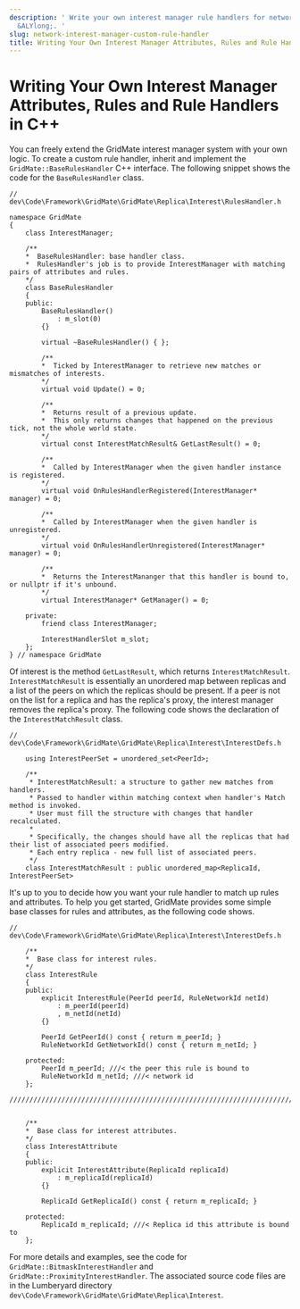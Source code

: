 ```yaml
---
description: ' Write your own interest manager rule handlers for networked games in
  &ALYlong;. '
slug: network-interest-manager-custom-rule-handler
title: Writing Your Own Interest Manager Attributes, Rules and Rule Handlers in C++
---
```

# Writing Your Own Interest Manager Attributes, Rules and Rule Handlers in C\+\+<a name="network-interest-manager-custom-rule-handler"></a>

You can freely extend the GridMate interest manager system with your own logic\. To create a custom rule handler, inherit and implement the `GridMate::BaseRulesHandler` C\+\+ interface\. The following snippet shows the code for the `BaseRulesHandler` class\.

```
// dev\Code\Framework\GridMate\GridMate\Replica\Interest\RulesHandler.h
  
namespace GridMate
{
    class InterestManager;
 
    /**
    *  BaseRulesHandler: base handler class.
    *  RulesHandler's job is to provide InterestManager with matching pairs of attributes and rules.
    */
    class BaseRulesHandler
    {
    public:
        BaseRulesHandler()
            : m_slot(0)
        {}
 
        virtual ~BaseRulesHandler() { };
 
        /**
        *  Ticked by InterestManager to retrieve new matches or mismatches of interests.
        */
        virtual void Update() = 0;
 
        /**
        *  Returns result of a previous update.
        *  This only returns changes that happened on the previous tick, not the whole world state.
        */
        virtual const InterestMatchResult& GetLastResult() = 0;
 
        /**
        *  Called by InterestManager when the given handler instance is registered.
        */
        virtual void OnRulesHandlerRegistered(InterestManager* manager) = 0;
 
        /**
        *  Called by InterestManager when the given handler is unregistered.
        */
        virtual void OnRulesHandlerUnregistered(InterestManager* manager) = 0;
 
        /**
        *  Returns the InterestMananger that this handler is bound to, or nullptr if it's unbound.
        */
        virtual InterestManager* GetManager() = 0;
 
    private:
        friend class InterestManager;
 
        InterestHandlerSlot m_slot;
    };
} // namespace GridMate
```

Of interest is the method `GetLastResult`, which returns `InterestMatchResult`\. `InterestMatchResult` is essentially an unordered map between replicas and a list of the peers on which the replicas should be present\. If a peer is not on the list for a replica and has the replica's proxy, the interest manager removes the replica's proxy\. The following code shows the declaration of the `InterestMatchResult` class\.

```
// dev\Code\Framework\GridMate\GridMate\Replica\Interest\InterestDefs.h
  
    using InterestPeerSet = unordered_set<PeerId>;
 
    /**
     * InterestMatchResult: a structure to gather new matches from handlers.
     * Passed to handler within matching context when handler's Match method is invoked.
     * User must fill the structure with changes that handler recalculated.
     *
     * Specifically, the changes should have all the replicas that had their list of associated peers modified.
     * Each entry replica - new full list of associated peers.
     */
    class InterestMatchResult : public unordered_map<ReplicaId, InterestPeerSet>
```

It's up to you to decide how you want your rule handler to match up rules and attributes\. To help you get started, GridMate provides some simple base classes for rules and attributes, as the following code shows\.

```
// dev\Code\Framework\GridMate\GridMate\Replica\Interest\InterestDefs.h
 
    /**
    *  Base class for interest rules.
    */
    class InterestRule
    {
    public:
        explicit InterestRule(PeerId peerId, RuleNetworkId netId)
            : m_peerId(peerId)
            , m_netId(netId)
        {}
 
        PeerId GetPeerId() const { return m_peerId; }
        RuleNetworkId GetNetworkId() const { return m_netId; }
 
    protected:
        PeerId m_peerId; ///< the peer this rule is bound to
        RuleNetworkId m_netId; ///< network id
    };
    ///////////////////////////////////////////////////////////////////////////
 
 
    /**
    *  Base class for interest attributes.
    */
    class InterestAttribute
    {
    public:
        explicit InterestAttribute(ReplicaId replicaId)
            : m_replicaId(replicaId)
        {}
 
        ReplicaId GetReplicaId() const { return m_replicaId; }
 
    protected:
        ReplicaId m_replicaId; ///< Replica id this attribute is bound to
    };
```

For more details and examples, see the code for `GridMate::BitmaskInterestHandler` and `GridMate::ProximityInterestHandler`\. The associated source code files are in the Lumberyard directory `dev\Code\Framework\GridMate\GridMate\Replica\Interest`\.